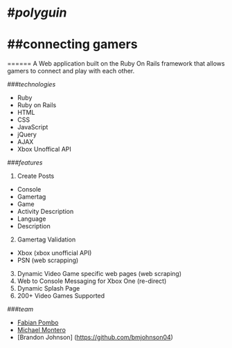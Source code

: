 #*polyguin*
======
##connecting gamers
======
======
A Web application built on the Ruby On Rails framework that allows gamers to connect and play with each other.

###*technologies*
* Ruby
* Ruby on Rails
* HTML
* CSS
* JavaScript
* jQuery
* AJAX
* Xbox Unoffical API

###*features*
1. Create Posts
* Console
* Gamertag
* Game
* Activity Description
* Language
* Description
2. Gamertag Validation
* Xbox (xbox unofficial API)
* PSN (web scrapping)
3. Dynamic Video Game specific web pages (web scraping)
4. Web to Console Messaging for Xbox One (re-direct)
5. Dynamic Splash Page
6. 200+ Video Games Supported

###*team*
* [Fabian Pombo](https://github.com/fabianp23)  
* [Michael Montero](https://github.com/webtech4u)  
* [Brandon Johnson] (https://github.com/bmjohnson04)  

